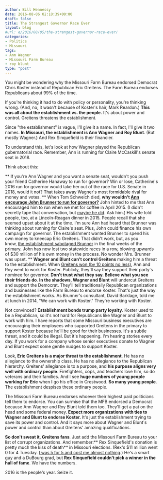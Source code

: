 ```yaml
---
author: Bill Hennessy
date: 2016-08-06 02:10:39+00:00
draft: false
title: The Strangest Governor Race Ever
layout: blog
#url: e/2016/08/05/the-strangest-governor-race-ever/
categories:
- Politics
- Missouri
tags:
- Ann Wagner
- Missouri Farm Bureau
- roy blunt
type: "post"
---
```


You might be wondering why the Missouri Farm Bureau endorsed Democrat Chris Koster instead of Republican Eric Greitens. The Farm Bureau endorses Republicans about 99% of the time.

If you're thinking it had to do with policy or personality, you're thinking wrong. (And, no, it wasn't because of Koster's hair, Mark Reardon.) **This was all about the establishment vs. the people.** It's about power and control. Greitens threatens the establishment.

Since "the establishment" is vague, I'll give it a name. In fact, I'll give it two names. **In Missouri, the establishment is Ann Wagner and Roy Blunt**. (But mostly Wagner.) And Rex Sinquefield is their financier.

To understand this, let's look at how Wagner played the Republican gubernatorial race. Remember, Ann is running for Claire McCaskill's senate seat in 2018.

Think about this:




** If you're Ann Wagner and you want a senate seat, wouldn't you push your friend Catherine Hanaway to run for governor? Win or lose, Catherine's 2016 run for governor would take her out of the race for U.S. Senate in 2018, would it not? That takes away Wagner's most formidable rival for money and votes.
** When Tom Schweich died, **why wouldn't [Ann encourage John Brunner to run for governor?](https://hennessysview.com/2015/07/18/can-john-brunners-consultant-do-his-duty/)** John hinted to me that Ann encouraged him to run when we met for coffee in April 2015. (I didn't secretly tape that conversation, but [maybe he did](https://hennessysview.com/2015/11/24/john-the-weasel-brunner/). Ask him.) His wife told people, too, at a Lincoln-Reagan dinner in 2015. People recall that she seemed upset about it at the time. I'm sure Ann had heard that Brunner was thinking about running for Claire's seat. Plus, John could finance his own campaign for governor. The establishment wanted Brunner to spend his own money to kneecap Eric Greitens. That didn't work, but, as you know, [the establishment sabotaged Brunner](https://hennessysview.com/2016/07/29/why-did-paul-holzer-out-john-brunner-part-iii/) in the final weeks of the primary. John has now lost two statewide races in a row, blowing upwards of $30 million of his own money in the process. No wonder Mrs. Brunner was upset.
** **Wagner and Blunt can't control Greitens** making him a threat to the establishment. When [Greitens won (by 10 points no less)](https://hennessysview.com/2016/08/03/greitenss-win-was-just-a-moment-in-time-but-a-big-moment/), Ann and Roy went to work for Koster. Publicly, they'll say they support their party's nominee for governor. **Don't trust what they say. Believe what you see their friends do**. **In the shadows, Wagner and Blunt** will undercut Greitens and support the Democrat. They'll tell traditionally Republican organizations and businesses like the Farm Bureau to endorse Koster. That's just the way the establishment works. As Brunner's consultant, David Barklage, told me at lunch in 2014, "We can work with Koster." They're working with Koster.


Not convinced? **Establishment bonds trump party loyalty**. Koster used to be a Republican, so it's not hard for Republicans like Wagner and Blunt to work with him. I have reports that some Missouri business executives are encouraging their employees who supported Greitens in the primary to support Koster because he'll be good for their businesses. It's a subtle threat, and it could be illegal. But it's happening. I'm hearing stories every day. If you work for a company whose senior executives donate to Wagner and Blunt expect some gentle nudges to support Koster.

Look, **Eric Greitens is a major threat to the establishment**. He has no allegiance to the ownership class. He has no allegiance to the Republican hierarchy. Greitens' allegiance is to a purpose, and **his purpose aligns very well with ordinary people**. Firefighters, cops, and teachers love him, so do veterans and their families. And I see **huge numbers of young people working for Eric** when I go his office in Crestwood. **So many young people**. The establishment despises these ordinary people.

The Missouri Farm Bureau endorses whoever their highest paid politicians tell them to endorse. You can surmise that the MFB endorsed a Democrat because Ann Wagner and Roy Blunt told them too. They'll get a pat on the head and some federal money. **Expect more organizations with ties to Wagner and Blunt to endorse Koster.** It's just the establishment trying to save its power and control. And it says more about Wagner and Blunt's power and control than about Greitens' amazing qualifications.

**So don't sweat it, Greitens fans**. Just add the Missouri Farm Bureau to your list of corrupt organizations. And remember:** Rex Sinquefield's donation is pretty much the kiss of death** in Missouri elections. (Rex's $11 million went 0 for 4 Tuesday. [I was 5 for 5 and cost me almost nothing](https://hennessysview.com/2016/07/30/2016-republican-primary-key-races/).) He's a smart guy and a DuBourg grad, but **Rex Sinquefield couldn't pick a winner in the hall of fame**. We have the numbers.

2016 is the people's year. Seize it.


